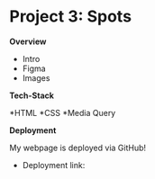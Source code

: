 # Project 3: Spots

**Overview**  

* Intro  
* Figma  
* Images  
  
**Tech-Stack**

*HTML
*CSS
*Media Query

**Deployment**

My webpage is deployed via GitHub!

* Deployment link: